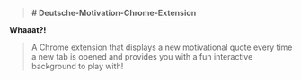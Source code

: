 > **# Deutsche-Motivation-Chrome-Extension**



**Whaaat?!**

> A Chrome extension that displays a new motivational quote every time a new tab is opened and provides you with a fun interactive background to play with!